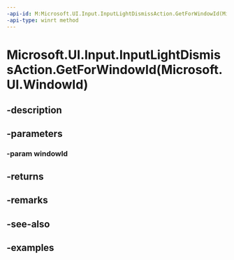 ```yaml
---
-api-id: M:Microsoft.UI.Input.InputLightDismissAction.GetForWindowId(Microsoft.UI.WindowId)
-api-type: winrt method
---
```


# Microsoft.UI.Input.InputLightDismissAction.GetForWindowId(Microsoft.UI.WindowId)

<!--
public static Microsoft.UI.Input.InputLightDismissAction GetForWindowId (Microsoft.UI.WindowId windowId);
-->


## -description

## -parameters

### -param windowId

## -returns

## -remarks

## -see-also

## -examples



